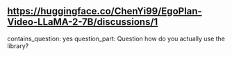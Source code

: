 ## https://huggingface.co/ChenYi99/EgoPlan-Video-LLaMA-2-7B/discussions/1

contains_question: yes
question_part: Question how do you actually use the library?